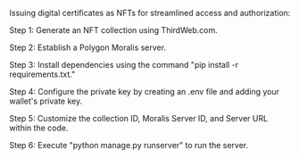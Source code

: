 Issuing digital certificates as NFTs for streamlined access and authorization:

Step 1: Generate an NFT collection using ThirdWeb.com.

Step 2: Establish a Polygon Moralis server.

Step 3: Install dependencies using the command "pip install -r requirements.txt."

Step 4: Configure the private key by creating an .env file and adding your wallet's private key.

Step 5: Customize the collection ID, Moralis Server ID, and Server URL within the code.

Step 6: Execute "python manage.py runserver" to run the server.